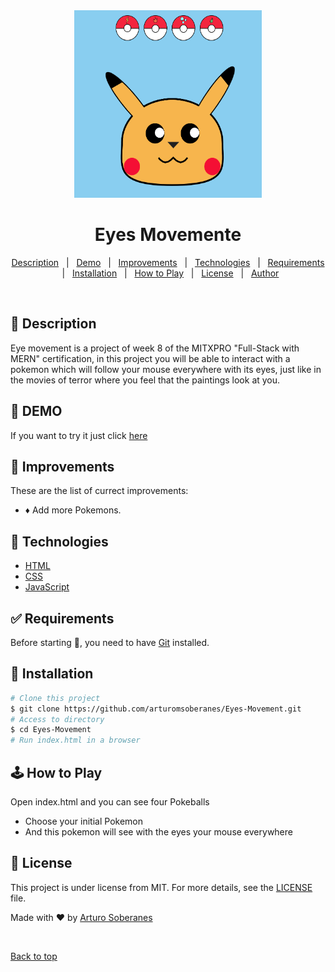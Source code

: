 <div align="center" id="top">
  <img src="screenshot.png"  width="300" height="300">   
</div>

# <h1 align="center">Eyes Movemente</h1>

<p align="center">
  <a href="#dart-description">Description</a> &#xa0; | &#xa0; 
  <a href="#dart-demo">Demo</a> &#xa0; | &#xa0;
  <a href="#memo-improvements">Improvements</a> &#xa0; | &#xa0;
  <a href="#art-technologies">Technologies</a> &#xa0; | &#xa0;
  <a href="#white_check_mark-requirements">Requirements</a> &#xa0; | &#xa0;
  <a href="#toolbox-installation">Installation</a> &#xa0; | &#xa0;
  <a href="#joystickhow-to-play">How to Play</a> &#xa0; | &#xa0;
  <a href="#briefcase-license">License</a> &#xa0; | &#xa0;
  <a href="https://github.com/arturomsoberanes" target="_blank">Author</a>
</p>

<br>


## :dart: Description ##

Eye movement is a project of week 8 of the MITXPRO "Full-Stack with MERN" certification, in this project you will be able to interact with a pokemon which will follow your mouse everywhere with its eyes, just like in the movies of terror where you feel that the paintings look at you.

## :dart: DEMO ##

If you want to try it just click [here](https://arturomsoberanes.github.io/Eyes-Movement)

## :memo: Improvements ##

These are the list of currect improvements:

- :diamonds: Add more Pokemons.	

## :art: Technologies ##

- [HTML](https://www.w3schools.com/html/)
- [CSS](https://www.w3schools.com/css/)
- [JavaScript](https://www.w3schools.com/js/)

## :white_check_mark: Requirements ##

Before starting :checkered_flag:, you need to have [Git](https://git-scm.com) installed.

## :toolbox: Installation ##

```bash
# Clone this project
$ git clone https://github.com/arturomsoberanes/Eyes-Movement.git
# Access to directory
$ cd Eyes-Movement
# Run index.html in a browser
```

## :joystick:	How to Play ##

Open index.html and you can see four Pokeballs
- Choose your initial Pokemon
- And this pokemon will see with the eyes your mouse everywhere


## :briefcase:	 License ##

This project is under license from MIT. For more details, see the [LICENSE](LICENSE) file.


Made with :heart: by <a href="https://github.com/arturomsoberanes" target="_blank">Arturo Soberanes</a>

&#xa0;

<a href="#top">Back to top</a>

